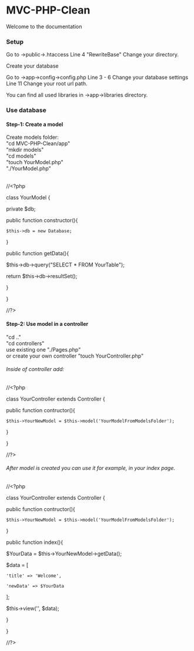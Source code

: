 <h1> MVC-PHP-Clean </h1>
<p> Welcome to the documentation </p>
<h3> Setup </h3>

Go to ->public->.htaccess 
Line 4 "RewriteBase" Change your directory.

Create your database 

Go to ->app->config->config.php 
Line 3 - 6 Change your database settings Line 11 Change your root url path.

You can find all used libraries in ->app->libraries directory.

<h3> Use database </h3>

<h4> Step-1: Create a model </h4>

Create models folder:  <br/>
"cd MVC-PHP-Clean/app" <br/>
"mkdir models" <br/>
"cd models" <br/> 
"touch YourModel.php" <br/>
"./YourModel.php" <br/>
<br/>

//<?php

class YourModel {

  private $db;
  
  public function constructor(){
  
    $this->db = new Database;
  
  }
  
  public function getData(){

  $this->db->query("SELECT * FROM YourTable");
  
  return $this->db->resultSet();

  }

}

//?>

<h4> Step-2: Use model in a controller </h4>

"cd .." <br/>
"cd controllers" <br/>
use existing one 
"./Pages.php" <br/>
or create your own controller
"touch YourController.php" <br/>

<h6> Inside of controller add: </h6>

//<?php

class YourController extends Controller {

  public function contructor(){
  
    $this->YourNewModel = $this->model('YourModelFromModelsFolder');

  }
  
}

//?>

<h6> After model is created you can use it for example, in your index page. </h6>

//<?php

class YourController extends Controller {

  public function contructor(){
  
    $this->YourNewModel = $this->model('YourModelFromModelsFolder');

  }
  
  public function index(){

  $YourData = $this->YourNewModel->getData();
  
  $data = [ 
  
    'title' => 'Welcome',
    
    'newData' => $YourData 
  ];
  
  $this->view('', $data);
  
  }
  
}

//?>

